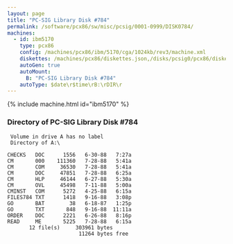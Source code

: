 ```yaml
---
layout: page
title: "PC-SIG Library Disk #784"
permalink: /software/pcx86/sw/misc/pcsig/0001-0999/DISK0784/
machines:
  - id: ibm5170
    type: pcx86
    config: /machines/pcx86/ibm/5170/cga/1024kb/rev3/machine.xml
    diskettes: /machines/pcx86/diskettes.json,/disks/pcsig0/pcx86/diskettes.json
    autoGen: true
    autoMount:
      B: "PC-SIG Library Disk #784"
    autoType: $date\r$time\rB:\rDIR\r
---
```


{% include machine.html id="ibm5170" %}

### Directory of PC-SIG Library Disk #784

     Volume in drive A has no label
     Directory of A:\

    CHECKS   DOC      1556   6-30-88   7:27a
    CM       000    111360   7-28-88   5:41a
    CM       COM     36530   7-28-88   5:41a
    CM       DOC     47851   7-28-88   6:25a
    CM       HLP     46144   6-27-88   5:30a
    CM       OVL     45498   7-11-88   5:00a
    CMINST   COM      5272   4-25-88   6:15a
    FILES784 TXT      1418   9-16-88   3:08p
    GO       BAT        38   6-18-87   1:25p
    GO       TXT       848   9-16-88  11:11a
    ORDER    DOC      2221   6-26-88   8:16p
    READ     ME       5225   7-28-88   6:15a
           12 file(s)     303961 bytes
                           11264 bytes free
